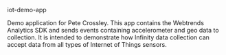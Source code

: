 iot-demo-app

Demo application for Pete Crossley. This app contains the Webtrends Analytics SDK and sends events containing accelerometer and geo data to collection. It is intended to demonstrate how Infinity data collection can accept data from all types of Internet of Things sensors.
